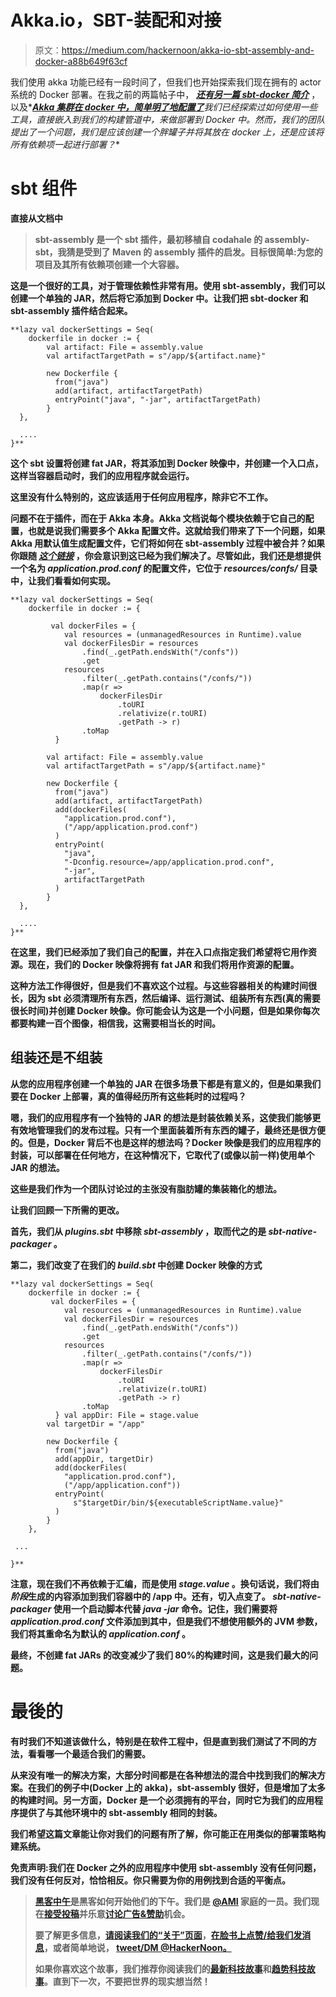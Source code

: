 # Akka.io，SBT-装配和对接

> 原文：<https://medium.com/hackernoon/akka-io-sbt-assembly-and-docker-a88b649f63cf>

我们使用 akka 功能已经有一段时间了，但我们也开始探索我们现在拥有的 actor 系统的 Docker 部署。在我之前的两篇帖子中， [***还有另一篇 sbt-docker 简介***](https://hackernoon.com/yet-another-sbt-docker-introduction-2d9fb99fe367#.52uwpg3bt) ，以及*[***Akka 集群在 docker 中，简单明了地配置了***](https://hackernoon.com/akka-cluster-in-docker-a-straight-forwards-configuration-b6deea32752d#.x5cpvjl0s)*我们已经探索过如何使用一些工具，直接嵌入到我们的构建管道中，来做部署到 Docker 中。然而，我们的团队提出了一个问题，*我们是应该创建一个胖罐子并将其放在 docker 上，还是应该将所有依赖项一起进行部署？***

# **sbt 组件**

**直接从文档中**

> **sbt-assembly 是一个 sbt 插件，最初移植自 codahale 的 assembly-sbt，我猜是受到了 Maven 的 assembly 插件的启发。目标很简单:为您的项目及其所有依赖项创建一个大容器。**

**这是一个很好的工具，对于管理依赖性非常有用。使用 sbt-assembly，我们可以创建一个单独的 JAR，然后将它添加到 Docker 中。让我们把 sbt-docker 和 sbt-assembly 插件结合起来。**

```
**lazy val dockerSettings = Seq(
    dockerfile in docker := {
        val artifact: File = assembly.value
        val artifactTargetPath = s"/app/${artifact.name}"

        new Dockerfile {
          from("java")
          add(artifact, artifactTargetPath)
          entryPoint("java", "-jar", artifactTargetPath)
        }
  },

  ....
}**
```

**这个 sbt 设置将创建 fat JAR，将其添加到 Docker 映像中，并创建一个入口点，这样当容器启动时，我们的应用程序就会运行。**

**这里没有什么特别的，这应该适用于任何应用程序，除非它不工作。**

**问题不在于插件，而在于 Akka 本身。Akka 文档说每个模块依赖于它自己的配置，也就是说我们需要多个 Akka 配置文件。这就给我们带来了下一个问题，如果 Akka 用默认值生成配置文件，它们将如何在 sbt-assembly 过程中被合并？如果你跟随 [*这个链接*](http://letitcrash.com/post/21706121997/follow-up-sbt-assembly-now-likes-referenceconf) ，你会意识到这已经为我们解决了。尽管如此，我们还是想提供一个名为 *application.prod.conf* 的配置文件，它位于 *resources/confs/* 目录中，让我们看看如何实现。**

```
**lazy val dockerSettings = Seq(
    dockerfile in docker := {

         val dockerFiles = {
            val resources = (unmanagedResources in Runtime).value
            val dockerFilesDir = resources
                .find(_.getPath.endsWith("/confs"))
                .get
            resources
                .filter(_.getPath.contains("/confs/"))
                .map(r => 
                    dockerFilesDir
                        .toURI
                        .relativize(r.toURI)
                        .getPath -> r)
                .toMap
          }

        val artifact: File = assembly.value
        val artifactTargetPath = s"/app/${artifact.name}"

        new Dockerfile {
          from("java")
          add(artifact, artifactTargetPath)
          add(dockerFiles(
            "application.prod.conf"),
            ("/app/application.prod.conf")
          )
          entryPoint(
            "java", 
            "-Dconfig.resource=/app/application.prod.conf", 
            "-jar", 
            artifactTargetPath
          )
        }
  },

  ....
}**
```

**在这里，我们已经添加了我们自己的配置，并在入口点指定我们希望将它用作资源。现在，我们的 Docker 映像将拥有 fat JAR 和我们将用作资源的配置。**

**这种方法工作得很好，但是我们不喜欢这个过程。与这些容器相关的构建时间很长，因为 sbt 必须清理所有东西，然后编译、运行测试、组装所有东西(真的需要很长时间)并创建 Docker 映像。你可能会认为这是一个小问题，但是如果你每次都要构建一百个图像，相信我，这需要相当长的时间。**

## **组装还是不组装**

**从您的应用程序创建一个单独的 JAR 在很多场景下都是有意义的，但是如果我们要在 Docker 上部署，真的值得经历所有这些耗时的过程吗？**

**嗯，我们的应用程序有一个独特的 JAR 的想法是封装依赖关系，这使我们能够更有效地管理我们的发布过程。只有一个里面装着所有东西的罐子，最终还是很方便的。但是，Docker 背后不也是这样的想法吗？Docker 映像是我们的应用程序的封装，可以部署在任何地方，在这种情况下，它取代了(或像以前一样)使用单个 JAR 的想法。**

**这些是我们作为一个团队讨论过的主张没有脂肪罐的集装箱化的想法。**

**让我们回顾一下所需的更改。**

**首先，我们从 ***plugins.sbt*** 中移除 *sbt-assembly* ，取而代之的是 *sbt-native-packager* 。**

**第二，我们改变了在我们的 ***build.sbt*** 中创建 Docker 映像的方式**

```
**lazy val dockerSettings = Seq(
    dockerfile in docker := {
         val dockerFiles = {
            val resources = (unmanagedResources in Runtime).value
            val dockerFilesDir = resources
                .find(_.getPath.endsWith("/confs"))
                .get
            resources
                .filter(_.getPath.contains("/confs/"))
                .map(r => 
                    dockerFilesDir
                        .toURI
                        .relativize(r.toURI)
                        .getPath -> r)
                .toMap
          } val appDir: File = stage.value
        val targetDir = "/app"

        new Dockerfile {
          from("java")
          add(appDir, targetDir)
          add(dockerFiles(
            "application.prod.conf"),
            ("/app/application.conf"))          
          entryPoint(
              s"$targetDir/bin/${executableScriptName.value}"
          )
        }
    },

 ...

}**
```

**注意，现在我们不再依赖于汇编，而是使用 *stage.value* 。换句话说，我们将由*阶段*生成的内容添加到我们容器中的 **/app** 中。还有，切入点变了。 *sbt-native-packager* 使用一个启动脚本代替 *java -jar* 命令。记住，我们需要将 *application.prod.conf* 文件添加到其中，但是我们不想使用额外的 JVM 参数，我们将其重命名为默认的 *application.conf* 。**

**最终，不创建 fat JARs 的改变减少了我们 80%的构建时间，这是我们最大的问题。**

# **最後的**

**有时我们不知道该做什么，特别是在软件工程中，但是直到我们测试了不同的方法，看看哪一个最适合我们的需要。**

**从来没有唯一的解决方案，大部分时间都是在各种想法的混合中找到我们的解决方案。在我们的例子中(Docker 上的 akka)，sbt-assembly 很好，但是增加了太多的构建时间。另一方面，Docker 是一个必须拥有的平台，同时它为我们的应用程序提供了与其他环境中的 sbt-assembly 相同的封装。**

**我们希望这篇文章能让你对我们的问题有所了解，你可能正在用类似的部署策略构建系统。**

**免责声明:我们在 Docker 之外的应用程序中使用 sbt-assembly 没有任何问题，我们没有任何反对，恰恰相反。你只需要为你的用例找到合适的平衡点。**

> **[黑客中午](http://bit.ly/Hackernoon)是黑客如何开始他们的下午。我们是 [@AMI](http://bit.ly/atAMIatAMI) 家庭的一员。我们现在[接受投稿](http://bit.ly/hackernoonsubmission)并乐意[讨论广告&赞助](mailto:partners@amipublications.com)机会。**
> 
> **要了解更多信息，[请阅读我们的“关于”页面](https://goo.gl/4ofytp)，[在脸书上点赞/给我们发消息](http://bit.ly/HackernoonFB)，或者简单地说， [tweet/DM @HackerNoon。](https://goo.gl/k7XYbx)**
> 
> **如果你喜欢这个故事，我们推荐你阅读我们的[最新科技故事](http://bit.ly/hackernoonlatestt)和[趋势科技故事](https://hackernoon.com/trending)。直到下一次，不要把世界的现实想当然！**
